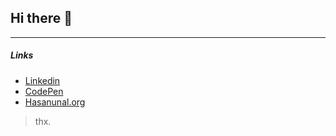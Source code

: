 ## Hi there 👋
---
##### Links
* [Linkedin](https://www.linkedin.com/in/hasan-unal/)
* [CodePen](https://codepen.io/hasanunal)
* [Hasanunal.org](https://hasanunal.org)

> thx.

